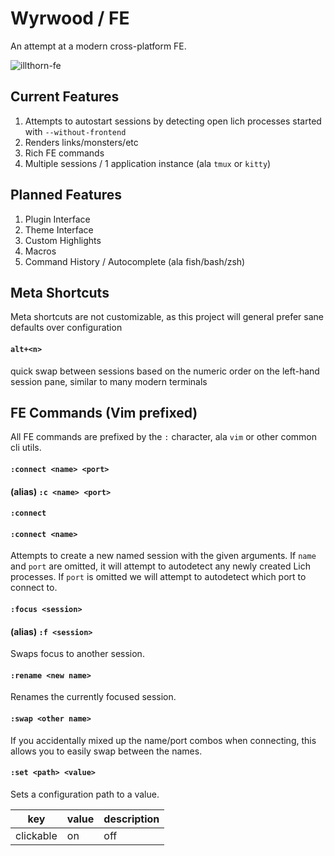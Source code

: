 # Wyrwood / FE

An attempt at a modern cross-platform FE.

![illthorn-fe](https://user-images.githubusercontent.com/1090434/81620486-0082e580-93ba-11ea-91ad-b526bb16ceac.png)

## Current Features

1. Attempts to autostart sessions by detecting open lich processes started with `--without-frontend`
2. Renders links/monsters/etc
3. Rich FE commands
4. Multiple sessions / 1 application instance (ala `tmux` or `kitty`)

## Planned Features

1. Plugin Interface
2. Theme Interface
3. Custom Highlights
4. Macros
5. Command History / Autocomplete (ala fish/bash/zsh)

## Meta Shortcuts

Meta shortcuts are not customizable, as this project will general prefer sane defaults over configuration

#### `alt+<n>` 

quick swap between sessions based on the numeric order on the left-hand session pane, similar to many modern terminals

## FE Commands (Vim prefixed)

All FE commands are prefixed by the `:` character, ala `vim` or other common cli utils.

#### `:connect <name> <port>`
#### (alias) `:c <name> <port>`
#### `:connect`
#### `:connect <name>`

Attempts to create a new named session with the given arguments.
If `name` and `port` are omitted, it will attempt to autodetect any newly created Lich processes.
If `port` is omitted we will attempt to autodetect which port to connect to.

#### `:focus <session>`
#### (alias) `:f <session>`

Swaps focus to another session.

#### `:rename <new name>`

Renames the currently focused session.

#### `:swap <other name>`

If you accidentally mixed up the name/port combos when connecting, this allows you to easily swap between the names.

#### `:set <path> <value>`

Sets a configuration path to a value.


| key         |  value   | description                                 |
|-------------|:---------|---------------------------------------------|
| clickable   | on|off   | turns clickable `<d cmd>` elements on or off|
